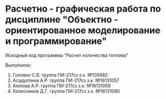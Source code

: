 # Расчетно - графическая работа по дисциплине "Объектно - ориентированное моделирование и программирование"

Исходный код программы "Расчет количества топлива" 

Выполнили:
1) Головко С.В. группа ПИ-217сз з.к. №135982
2) Асадуллина А.Р. группа ПИ-217сз з.к. №16131057
3) Аюпова А.Р. группа ПИ-217сз з.к. №16131059
4) Колесников Д.Г. группа ПИ-217сз з.к. №16131080
